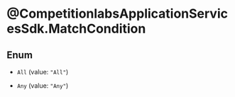 # @CompetitionlabsApplicationServicesSdk.MatchCondition

## Enum


* `All` (value: `"All"`)

* `Any` (value: `"Any"`)


